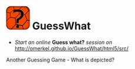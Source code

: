 <img alt="Guess what is depicted" width="64" src="html5/src/img/icons/guess_what-64.png" /> GuessWhat
=========

* _Start an online_ __Guess what?__ _session on_ http://omerkel.github.io/GuessWhat/html5/src/

Another Guessing Game - What is depicted?

